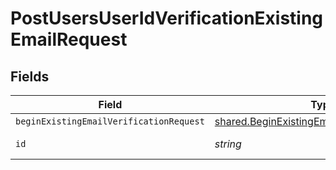 # PostUsersUserIdVerificationExistingEmailRequest


## Fields

| Field                                                                                                               | Type                                                                                                                | Required                                                                                                            | Description                                                                                                         |
| ------------------------------------------------------------------------------------------------------------------- | ------------------------------------------------------------------------------------------------------------------- | ------------------------------------------------------------------------------------------------------------------- | ------------------------------------------------------------------------------------------------------------------- |
| `beginExistingEmailVerificationRequest`                                                                             | [shared.BeginExistingEmailVerificationRequest](../../../sdk/models/shared/beginexistingemailverificationrequest.md) | :heavy_minus_sign:                                                                                                  | N/A                                                                                                                 |
| `id`                                                                                                                | *string*                                                                                                            | :heavy_check_mark:                                                                                                  | Unique identifier                                                                                                   |